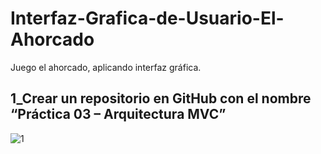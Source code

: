 # Interfaz-Grafica-de-Usuario-El-Ahorcado

Juego el ahorcado, aplicando interfaz gráfica.

1_Crear un repositorio en GitHub con el nombre “Práctica 03 – Arquitectura MVC”
-----------------------------------------------------------------------------------

![1](https://user-images.githubusercontent.com/49045265/57340398-2d435380-70fb-11e9-951a-69c0add9306b.jpg)

